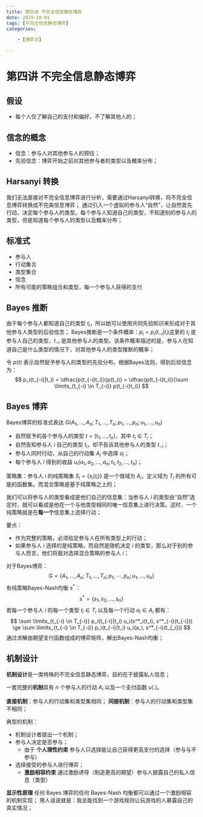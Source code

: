 ```yaml
---
title: 第四讲 不完全信息静态博弈
date: 2019-10-01
tags: [不完全信息静态博弈]
categories: 

    - [博弈论]

---
```


# 第四讲 不完全信息静态博弈

## 假设

* 每个人仅了解自己的支付和偏好，不了解其他人的；

## 信念的概念

* 信念：参与人对其他参与人的预估；
* 先验信念：博弈开始之前对其他参与者的类型以及概率分布；

## Harsanyi 转换

我们无法直接对不完全信息博弈进行分析，需要通过Harsanyi转换，将不完全信息博弈转换成不完美信息博弈；
通过引入一个虚拟的参与人“自然”，让自然首先行动，决定每个参与人的类型。每个参与人知道自己的类型，不知道别的参与人的类型，但是知道每个参与人的类型以及概率分布；

## 标准式

* 参与人
* 行动集合
* 类型集合
* 信念
* 所有可能的策略组合和类型，每一个参与人获得的支付

## Bayes 推断

由于每个参与人都知道自己的类型 $t_i$，所以她可以使用共同先验知识来形成对于其他参与人类型的后验信念；
Bayes推断是一个条件概率：$p_i = p_i(t_{-i}|t_i)$这里的 $t_i$ 是参与人自己的类型，$t_{-i}$ 是其他参与人的类型。该条件概率描述的是，参与人在知道自己是什么类型的情况下，对其他参与人的类型推断的概率；

令 $p(t)$ 表示自然赋予参与人的类型的先验分布。根据Bayes法则，得到后验信念为：
$$
p_i(t_{-i}|t_i) = \dfrac{p(t_{-i}t_i)}{p(t_i)} = \dfrac{p(t_{-i}t_i)}{\sum \limits_{t_{-i} \in T_{-i}} p(t_{-i}t_i)}
$$

## Bayes 博弈

Bayes博弈的标准式表达 $G(A_1, \dots, A_n; T_1, \dots, T_n; p_1, \dots, p_n; u_1, \dots, u_n)$

* 自然赋予的各个参与人的类型 $t = (t_1, \dots, t_n)$，其中 $t_i \in T_i$；
* 自然告知参与人 $i$ 自己的类型 $t_i$，却不告诉其他参与人的类型 $t_{-i}$；
* 参与人同时行动，从自己的行动集 $A_i$ 中选择 $a_i$；
* 每个参与人 $i$ 得到的收益 $u_i(a_1, a_2, \dots, a_n; t_1, t_2, \dots, t_n)$；

策略集：参与人 $i$ 的纯策略集 $S_i = \{s_i(t_i)\}$ 是一个值域为 $A_i$，定义域为 $T_i$ 的所有可能的函数集。而混合策略是基于纯策略之上的；

我们可以将参与人的类型看成是他们自己的信息集：当参与人 $i$ 的类型由“自然”选定时，就可以看成是他在一个与他类型相同的唯一信息集上进行决策。这时，一个纯策略就是在**每一个**信息集上选择行动；

要点：

* 作为完整的策略，必须给定参与人在所有类型上的行动；
* 如果参与人 $i$ 选择的是纯策略，而自然是随机决定 $i$ 的类型，那么对于别的参与人而言，他们将面对选择混合策略的参与人 $i$；

对于Bayes博弈：
$$
G = \{A_1, \dots, A_n; T_1, \dots, T_n; p_1, \dotsm, p_n; u_1, \dots, u_n\}
$$
有纯策略Bayes-Nash均衡 $s^*$：
$$
s^* = \{s_1, s_2, \dots, s_n\}
$$
若每一个参与人 $i$ 的每一个类型 $t_i \in T_i$ 以及每一个行动 $a_i \in A_i$ 都有：
$$
\sum \limits_{t_{-i} \in T_{-i}} p_i(t_{-i}|t_i) u_i(s^*_i(t_i), s^*_{-i}(t_{-i})) \ge  \sum \limits_{t_{-i} \in T_{-i}} p_i(t_{-i}|t_i) u_i(a_i, s^*_{-i}(t_{_i}))
$$
通过求解由期望支付函数组成的博弈矩阵，解出Bayes-Nash均衡；

## 机制设计

**机制设计**是一类特殊的不完全信息静态博弈，目的在于披露私人信息；

一套完整的**机制**具有 $n$ 个参与人的行动 $A_i$ 以及一个支付函数 $u(.)$。

**直接机制**：参与人的行动集和类型集相同；
**间接机制**：参与人的行动集和类型集不相同；

典型的机制：

* 机制设计者提出一个机制；
* 参与人决定是否参与；
    - 由于 **个人理性约束** 参与人只选择能让自己获得更高支付的选择（参与与不参与）
* 选择接受的参与人进行博弈；
    - **激励相容约束** 通过激励诱导（制造更高的期望）参与人披露自己的私人信息（类型）

**显示性原理** 任何 Bayes 博弈的任何 Bayes-Nash 均衡都可以通过一个激励相容的机制实现；
用人话说就是：我总能找到一个游戏规则让玩游戏的人暴露自己的真实情况；
